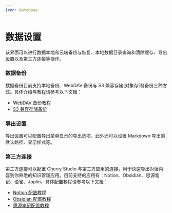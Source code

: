 ```yaml
---
icon: database
---
```


# 数据设置

该界面可以进行数据本地和云端备份与恢复、本地数据目录查询和清除缓存、导出设置以及第三方连接等操作。

### 数据备份

数据备份目前支持本地备份、WebDAV 备份与 S3 兼容存储(对象存储)备份三种方式。具体介绍与教程请参考以下文档：

- [WebDAV 备份教程](../../../data-settings/WebDAV.md)
- [S3 兼容存储备份](../../../data-settings/s3-compatible.md)

### 导出设置

导出设置可以配置导出菜单显示的导出选项，此外还可以设置 Markdown 导出的默认路径、显示样式等。

### 第三方连接

第三方连接可以配置 Cherry Studio 与第三方应用的连接，用于快速导出对话内容到你熟悉的知识管理应用。目前支持的应用有：Notion、Obsidian、思源笔记、语雀、Joplin，具体配置教程请参考以下文档：

- [Notion 配置教程](../../../data-settings/notion.md)
- [Obsidian 配置教程](../../../data-settings/obsidian.md)
- [思源笔记配置教程](../../../data-settings/siyuan.md)
